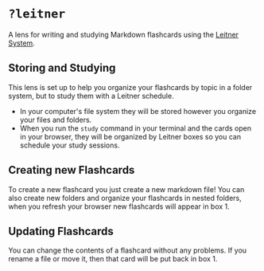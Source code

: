 # `?leitner`

A lens for writing and studying Markdown flashcards using the
[Leitner System](https://www.youtube.com/watch?v=6S2LJIAydyg).

## Storing and Studying

This lens is set up to help you organize your flashcards by topic in a folder system, but to
study them with a Leitner schedule.

- In your computer's file system they will be stored however you organize your
  files and folders.
- When you run the `study` command in your terminal and the cards open in your
  browser, they will be organized by Leitner boxes so you can schedule your
  study sessions.

## Creating new Flashcards

To create a new flashcard you just create a new markdown file! You can also
create new folders and organize your flashcards in nested folders, when you
refresh your browser new flashcards will appear in box 1.

## Updating Flashcards

You can change the contents of a flashcard without any problems. If you rename a file or move it, then that card will be put back in box 1.
